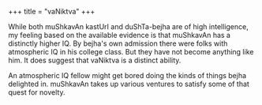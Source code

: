 +++
title = "vaNiktva"
+++

While both muShkavAn kastUrI and duShTa-bejha are of high intelligence, my feeling based on the available evidence is that muShkavAn has a distinctly higher IQ. By bejha's own admission there were folks with atmospheric IQ in his college class. But they have not become anything like him. It does suggest that vaNiktva is a distinct ability. 

An atmospheric IQ fellow might get bored doing the kinds of things bejha delighted in. muShkavAn takes up various ventures to satisfy some of that quest for novelty.